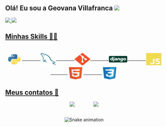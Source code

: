 ## Olá! Eu sou a Geovana Villafranca  <img src="https://raw.githubusercontent.com/iampavangandhi/iampavangandhi/master/gifs/Hi.gif" width="30px"></h2>

 <div>
  <a href="https://github.com/geovanavillafranca">
  <img height="180em" src="https://github-readme-stats.vercel.app/api?username=geovanavillafranca&show_icons=true&theme=react&include_all_commits=true&count_private=true"/>
  <img height="180em" src="https://github-readme-stats.vercel.app/api/top-langs/?username=geovanavillafranca&layout=compact&langs_count=7&theme=react"/>
</div>
 
 ## Minhas Skills :woman_technologist:
<div style="display: inline_block" align="center"><br>
  <img align="center" alt="Geo-Python" height="40" width="50" src="https://raw.githubusercontent.com/devicons/devicon/master/icons/python/python-original.svg">
  &nbsp;&nbsp;&nbsp;&nbsp;&nbsp;&nbsp;&nbsp;&nbsp;&nbsp;&nbsp;&nbsp;&nbsp;&nbsp;
  <img align="center" alt="Geo-MySQL" height="40" width="50" src="https://raw.githubusercontent.com/devicons/devicon/master/icons/mysql/mysql-original.svg">
  &nbsp;&nbsp;&nbsp;&nbsp;&nbsp;&nbsp;&nbsp;&nbsp;&nbsp;&nbsp;&nbsp;&nbsp;&nbsp;
  <img align="center" alt="Geo-Git" height="40" width="50" src="https://raw.githubusercontent.com/devicons/devicon/master/icons/git/git-original.svg">
  &nbsp;&nbsp;&nbsp;&nbsp;&nbsp;&nbsp;&nbsp;&nbsp;&nbsp;&nbsp;&nbsp;&nbsp;&nbsp;
  <img align="center" alt="Geo-Django" height="50" width="60" src="https://raw.githubusercontent.com/devicons/devicon/master/icons/django/django-original.svg">
  &nbsp;&nbsp;&nbsp;&nbsp;&nbsp;&nbsp;&nbsp;&nbsp;&nbsp;&nbsp;&nbsp;&nbsp;&nbsp;
  <img align="center" alt="Geo-Js" height="40" width="50" src="https://raw.githubusercontent.com/devicons/devicon/master/icons/javascript/javascript-plain.svg">
  &nbsp;&nbsp;&nbsp;&nbsp;&nbsp;&nbsp;&nbsp;&nbsp;&nbsp;&nbsp;&nbsp;&nbsp;&nbsp;
  <img align="center" alt="Geo-HTML" height="40" width="50" src="https://raw.githubusercontent.com/devicons/devicon/master/icons/html5/html5-original.svg">
  &nbsp;&nbsp;&nbsp;&nbsp;&nbsp;&nbsp;&nbsp;&nbsp;&nbsp;&nbsp;&nbsp;&nbsp;&nbsp;
  <img align="center" alt="Geo-CSS" height="40" width="50" src="https://raw.githubusercontent.com/devicons/devicon/master/icons/css3/css3-original.svg">
 </div>
 

  ## Meus contatos :iphone:
 <div align="center">
   <a href="https://www.linkedin.com/in/geovana-villafranca/" target="_blanck"><img src="https://img.shields.io/badge/-LinkedIn-%230077B5?style=for-the-badge&logo=linkedin&logoColor=white" target="_blanck"></a>
  &nbsp;&nbsp;&nbsp;&nbsp;&nbsp;&nbsp;&nbsp;&nbsp;&nbsp;&nbsp;&nbsp;&nbsp;&nbsp;
  <a href = "mailto:geovanavillafranca@gmail.com"><img src="https://img.shields.io/badge/-Gmail-%23333?style=for-the-badge&logo=gmail&logoColor=white" target="_blank"></a>
  
  ##
  
![Snake animation](https://github.com/geovanavillafranca/geovanavillafranca/blob/output/github-contribution-grid-snake.svg)
  </div>
